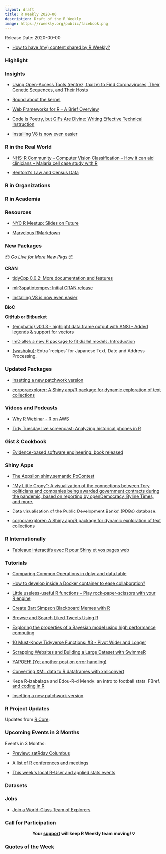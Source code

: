 ```yaml
---
layout: draft
title: R Weekly 2020-00
description: Draft of the R Weekly
image: https://rweekly.org/public/facebook.png
---
```


Release Date: 2020-00-00

+ [How to have (my) content shared by R Weekly?](https://github.com/rweekly/rweekly.org#how-to-have-my-content-shared-by-r-weekly)


###  Highlight



### Insights

+ [Using Open-Access Tools (rentrez, taxize) to Find Coronaviruses, Their Genetic Sequences, and Their Hosts](https://ropensci.org/blog/2020/11/10/coronaviruses-and-hosts/)

+ [Round about the kernel](https://osm.netlify.app/post/round-about-kernel/)

+ [Web Frameworks for R – A Brief Overview](https://working-with-data.mazamascience.com/2020/11/11/web-frameworks-for-r-a-brief-overview/)

+ [Code Is Poetry, but GIFs Are Divine: Writing Effective Technical Instruction](https://georgejmount.com/code-is-poetry-gifs-are-divine/)

+ [Installing V8 is now even easier](https://ropensci.org/technotes/2020/11/12/installing-v8/)

### R in the Real World

+ [NHS-R Community – Computer Vision Classification – How it can aid clinicians – Malaria cell case study with R](https://hutsons-hacks.info/nhs-r-community-lightening-talk-computer-vision-classification-how-it-can-aid-clinicians-malaria-cell-case-study-with-r)

+ [Benford's Law and Census Data](https://www.gl-li.com/2020/11/11/benford-s-law-and-census-data/)

###  R in Organizations



###  R in Academia



###  Resources

+ [NYC R Meetup: Slides on Future](https://www.jottr.org/2020/11/12/future-nycmeetup-slides/)

+ [Marvelous RMarkdown](https://docs.google.com/presentation/d/e/2PACX-1vRo1eXJtiwo6aTA8KZ2E-bUbv2GOonC2RIVk_5eWQ5y-ADXbRamBhHaa3w1vMW6BkEPOMJ13ZahSo8Q/embed)

###  New Packages

<p class="added-hostname"><a href="https://rweekly.org/live" target="_blank" class="externalLink">📦 <i>Go Live for More New Pkgs</i> 📦</a></p>

**CRAN**

+ [tidyCpp 0.0.2: More documentation and features](http://dirk.eddelbuettel.com/blog/2020/11/12/#tidycpp_0.0.2)

+ [mlr3spatiotempcv: Initial CRAN release](https://mlr-org.com/docs/mlr3spatiotempcv-cran/)

+ [Installing V8 is now even easier](https://ropensci.org/technotes/2020/11/12/installing-v8/)

**BioC**



**GitHub or Bitbucket**

+ [{emphatic} v0.1.3 - highlight data.frame output with ANSI - Added legends & support for vectors](https://coolbutuseless.github.io/2020/11/11/emphatic-v0.1.3-highlight-data.frame-output-with-ansi-added-legends-support-for-vectors/)

+ [lmDiallel: a new R package to fit diallel models. Introduction](https://www.statforbiology.com/2020/stat_met_diallel1/)

+ [{washoku}](https://github.com/uribo/washoku): Extra 'recipes' for Japanese Text, Date and Address Processing.

### Updated Packages

+ [Insetting a new patchwork version](https://www.data-imaginist.com/2020/insetting-a-new-patchwork-version/)

+ [corporaexplorer: A Shiny app/R package for dynamic exploration of text collections](https://kgjerde.github.io/corporaexplorer/)

###  Videos and Podcasts

+ [Why R Webinar - R on AWS](http://r-addict.com/2020/11/09/R-on-AWS.html)

+ [Tidy Tuesday live screencast: Analyzing historical phones in R](https://www.youtube.com/watch?v=pJPqAIb8MKA)

### Gist & Cookbook

+ [Evidence-based software engineering: book released](http://shape-of-code.coding-guidelines.com/2020/11/08/evidence-based-software-engineering-book-released/)

### Shiny Apps

+ [The Appsilon shiny.semantic PoContest](https://blog.rstudio.com/2020/11/10/the-appsilon-shiny-semantic-pocontest/)

+ ["My Little Crony": A visualization of the connections between Tory politicians and companies being awarded government contracts during the pandemic, based on reporting by openDemocracy, Byline Times, and more.](https://sophieehill.shinyapps.io/my-little-crony/)

+ [Data visualisation of the Public Development Banks’ (PDBs) database.](https://afdshiny.shinyapps.io/developmentbanksdatabase/)

+ [corporaexplorer: A Shiny app/R package for dynamic exploration of text collections](https://kgjerde.github.io/corporaexplorer/)

### R Internationally

+ [Tableaux interactifs avec R pour Shiny et vos pages web](https://thinkr.fr/tableaux-interactifs-avec-r-pour-shiny-et-vos-pages-web/)



###  Tutorials

+ [Comparing Common Operations in dplyr and data.table](https://martinctc.github.io/blog/comparing-common-operations-in-dplyr-and-data.table/)

+ [How to develop inside a Docker container to ease collaboration?](https://rtask.thinkr.fr/how-to-develop-inside-a-docker-container-to-ease-collaboration/)

+ [Little useless-useful R functions – Play rock-paper-scissors with your R engine](https://tomaztsql.wordpress.com/2020/11/13/little-useless-useful-r-functions-play-rock-paper-scissors-with-your-r-engine/)

+ [Create Bart Simpson Blackboard Memes with R](https://blog.ephorie.de/create-bart-simpson-blackboard-memes-with-r)

+ [Browse and Search Liked Tweets Using R](https://ivelasq.rbind.io/blog/get-tweet-likes/)

+ [Exploring the properties of a Bayesian model using high performance computing](https://www.rdatagen.net/post/a-frequentist-bayesian-exploring-frequentist-properties-of-bayesian-models/)

+ [10 Must-Know Tidyverse Functions: #3 - Pivot Wider and Longer](https://www.business-science.io/code-tools/2020/11/10/tidyverse-functions-pivot.html)

+ [Scrapping Websites and Building a Large Dataset with SwimmeR](https://pilgrim.netlify.app/post/scrapping-websites-and-building-a-large-dataset-with-swimmer/)

+ [YAPOEH! (Yet another post on error handling)](https://adisarid.github.io/post/yet-another-post-on-error-handling/)

+ [Converting XML data to R dataframes with xmlconvert](https://topics-in-r.blogspot.com/2020/11/converting-xml-data-to-r-dataframes.html)

+ [Kepa R-izabalaga and Edou-R-d Mendy: an intro to football stats, FBref, and coding in R](https://geommark.space/kepa-r-izabalaga-and-edou-r-d-mendy-an-intro-to-football-stats-fbref-and-coding-in-r/)

+ [Insetting a new patchwork version](https://www.data-imaginist.com/2020/insetting-a-new-patchwork-version/)

<!--<div class="post-more-begin></div><div class="post-more-end"></div>-->

###  R Project Updates

Updates from [R Core](http://developer.r-project.org/blosxom.cgi/R-devel/NEWS):


###  Upcoming Events in 3 Months

Events in 3 Months:

+ [Preview: satRday Columbus](https://georgejmount.com/preview-satrday-columbus/)

+ [A list of R conferences and meetings](https://jumpingrivers.github.io/meetingsR/events.html)

+ [This week's local R-User and applied stats events](https://community.rstudio.com/c/irl)


### Datasets

### Jobs

+ [Join a World-Class Team of Explorers](https://appsilon.com/appsilon-is-hiring-2020/)


###  Call for Participation


<p class="hide-support added-hostname support-rweekly" style="text-align: center;font-weight: bold;">Your <a class="non-visited externalLink" href="https://www.patreon.com/rweekly" onclick="pas(this)">support</a> will keep R Weekly team moving! 💡</p>

###  Quotes of the Week
